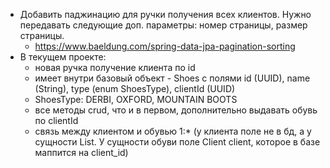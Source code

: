 - Добавить паджинацию для ручки получения всех клиентов. Нужно передавать следующие доп. параметры: номер страницы, размер страницы.
  - https://www.baeldung.com/spring-data-jpa-pagination-sorting
- В текущем проекте:
  - новая ручка получение клиента по id
  - имеет внутри базовый объект - Shoes с полями id (UUID), name (String), type (enum ShoesType), clientId (UUID)
  - ShoesType: DERBI, OXFORD, MOUNTAIN BOOTS
  - все методы crud, что и в первом, дополнительно выдавать обувь по clientId
  - связь между клиентом и обувью 1:* (у клиента поле не в бд, а у сущности List<Shoes>. У сущности обуви поле Client client, которое в базе маппится на client_id)